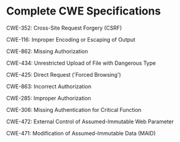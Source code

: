 

# Complete CWE Specifications

CWE-352: Cross-Site Request Forgery (CSRF)

CWE-116: Improper Encoding or Escaping of Output

CWE-862: Missing Authorization

CWE-434: Unrestricted Upload of File with Dangerous Type

CWE-425: Direct Request ('Forced Browsing')

CWE-863: Incorrect Authorization

CWE-285: Improper Authorization

CWE-306: Missing Authentication for Critical Function

CWE-472: External Control of Assumed-Immutable Web Parameter

CWE-471: Modification of Assumed-Immutable Data (MAID)
